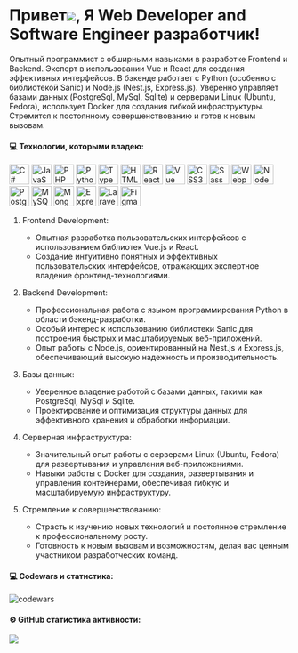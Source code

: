 # Привет![](https://user-images.githubusercontent.com/18350557/176309783-0785949b-9127-417c-8b55-ab5a4333674e.gif), Я Web Developer and Software Engineer разработчик!

Опытный программист с обширными навыками в разработке Frontend и Backend. Эксперт в использовании Vue и React для создания эффективных интерфейсов. В бэкенде работает с Python (особенно с библиотекой Sanic) и Node.js (Nest.js, Express.js). Уверенно управляет базами данных (PostgreSql, MySql, Sqlite) и серверами Linux (Ubuntu, Fedora), использует Docker для создания гибкой инфраструктуры. Стремится к постоянному совершенствованию и готов к новым вызовам.

#### 💻 Технологии, которыми владею:

<p align="left">
<a href="https://docs.microsoft.com/en-us/dotnet/csharp/" target="_blank" rel="noreferrer"><img src="https://raw.githubusercontent.com/danielcranney/readme-generator/main/public/icons/skills/csharp-colored.svg" width="36" height="36" alt="C#" /></a>
<a href="https://developer.mozilla.org/en-US/docs/Web/JavaScript" target="_blank" rel="noreferrer"><img src="https://raw.githubusercontent.com/danielcranney/readme-generator/main/public/icons/skills/javascript-colored.svg" width="36" height="36" alt="JavaScript" /></a>
<a href="https://www.php.net/" target="_blank" rel="noreferrer"><img src="https://raw.githubusercontent.com/danielcranney/readme-generator/main/public/icons/skills/php-colored.svg" width="36" height="36" alt="PHP" /></a>
<a href="https://www.python.org/" target="_blank" rel="noreferrer"><img src="https://raw.githubusercontent.com/danielcranney/readme-generator/main/public/icons/skills/python-colored.svg" width="36" height="36" alt="Python" /></a>
<a href="https://www.typescriptlang.org/" target="_blank" rel="noreferrer"><img src="https://raw.githubusercontent.com/danielcranney/readme-generator/main/public/icons/skills/typescript-colored.svg" width="36" height="36" alt="TypeScript" /></a>
<a href="https://developer.mozilla.org/en-US/docs/Glossary/HTML5" target="_blank" rel="noreferrer"><img src="https://raw.githubusercontent.com/danielcranney/readme-generator/main/public/icons/skills/html5-colored.svg" width="36" height="36" alt="HTML5" /></a>
<a href="https://reactjs.org/" target="_blank" rel="noreferrer"><img src="https://raw.githubusercontent.com/danielcranney/readme-generator/main/public/icons/skills/react-colored.svg" width="36" height="36" alt="React" /></a>
<a href="https://vuejs.org/" target="_blank" rel="noreferrer"><img src="https://raw.githubusercontent.com/danielcranney/readme-generator/main/public/icons/skills/vuejs-colored.svg" width="36" height="36" alt="Vue" /></a>
<a href="https://www.w3.org/TR/CSS/#css" target="_blank" rel="noreferrer"><img src="https://raw.githubusercontent.com/danielcranney/readme-generator/main/public/icons/skills/css3-colored.svg" width="36" height="36" alt="CSS3" /></a>
<a href="https://sass-lang.com/" target="_blank" rel="noreferrer"><img src="https://raw.githubusercontent.com/danielcranney/readme-generator/main/public/icons/skills/sass-colored.svg" width="36" height="36" alt="Sass" /></a>
<a href="https://webpack.js.org/" target="_blank" rel="noreferrer"><img src="https://raw.githubusercontent.com/danielcranney/readme-generator/main/public/icons/skills/webpack-colored.svg" width="36" height="36" alt="Webpack" /></a>
<a href="https://nodejs.org/en/" target="_blank" rel="noreferrer"><img src="https://raw.githubusercontent.com/danielcranney/readme-generator/main/public/icons/skills/nodejs-colored.svg" width="36" height="36" alt="NodeJS" /></a>
<a href="https://www.postgresql.org/" target="_blank" rel="noreferrer"><img src="https://raw.githubusercontent.com/danielcranney/readme-generator/main/public/icons/skills/postgresql-colored.svg" width="36" height="36" alt="PostgreSQL" /></a>
<a href="https://www.mysql.com/" target="_blank" rel="noreferrer"><img src="https://raw.githubusercontent.com/danielcranney/readme-generator/main/public/icons/skills/mysql-colored.svg" width="36" height="36" alt="MySQL" /></a>
<a href="https://www.mongodb.com/" target="_blank" rel="noreferrer"><img src="https://raw.githubusercontent.com/danielcranney/readme-generator/main/public/icons/skills/mongodb-colored.svg" width="36" height="36" alt="MongoDB" /></a>
<a href="https://expressjs.com/" target="_blank" rel="noreferrer"><img src="https://raw.githubusercontent.com/danielcranney/readme-generator/main/public/icons/skills/express-colored.svg" width="36" height="36" alt="Express" /></a>
<a href="https://laravel.com/" target="_blank" rel="noreferrer"><img src="https://raw.githubusercontent.com/danielcranney/readme-generator/main/public/icons/skills/laravel-colored.svg" width="36" height="36" alt="Laravel" /></a>
<a href="https://www.figma.com/" target="_blank" rel="noreferrer"><img src="https://raw.githubusercontent.com/danielcranney/readme-generator/main/public/icons/skills/figma-colored.svg" width="36" height="36" alt="Figma" /></a>
</p>

1. Frontend Development:

    - Опытная разработка пользовательских интерфейсов с использованием библиотек Vue.js и React.
    - Создание интуитивно понятных и эффективных пользовательских интерфейсов, отражающих экспертное владение фронтенд-технологиями.

2. Backend Development:

    - Профессиональная работа с языком программирования Python в области бэкенд-разработки.
    - Особый интерес к использованию библиотеки Sanic для построения быстрых и масштабируемых веб-приложений.
    - Опыт работы с Node.js, ориентированный на Nest.js и Express.js, обеспечивающий высокую надежность и производительность.

3. Базы данных:

    - Уверенное владение работой с базами данных, такими как PostgreSql, MySql и Sqlite.
    - Проектирование и оптимизация структуры данных для эффективного хранения и обработки информации.

4. Серверная инфраструктура:

    - Значительный опыт работы с серверами Linux (Ubuntu, Fedora) для развертывания и управления веб-приложениями.
    - Навыки работы с Docker для создания, развертывания и управления контейнерами, обеспечивая гибкую и масштабируемую инфраструктуру.

5. Стремление к совершенствованию:

    - Страсть к изучению новых технологий и постоянное стремление к профессиональному росту.
    - Готовность к новым вызовам и возможностям, делая вас ценным участником разработческих команд.

#### 💻 Codewars и статистика:

![codewars](https://www.codewars.com/users/kansherhan/badges/large)

#### ⚙️ GitHub статистика активности:

<img src="https://github-readme-streak-stats.herokuapp.com/?user=kansherhan&stroke=ffffff&background=1c1917&ring=0891b2&fire=0891b2&currStreakNum=ffffff&currStreakLabel=0891b2&sideNums=ffffff&sideLabels=ffffff&dates=ffffff&hide_border=true" />

